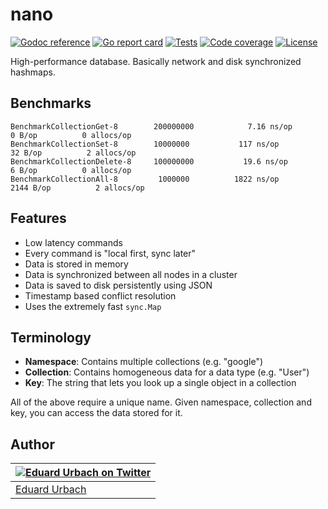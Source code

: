 # nano

[![Godoc reference][godoc-image]][godoc-url]
[![Go report card][goreportcard-image]][goreportcard-url]
[![Tests][travis-image]][travis-url]
[![Code coverage][codecov-image]][codecov-url]
[![License][license-image]][license-url]

High-performance database. Basically network and disk synchronized hashmaps.

## Benchmarks

```
BenchmarkCollectionGet-8      	200000000	         7.16 ns/op	       0 B/op	       0 allocs/op
BenchmarkCollectionSet-8      	10000000	       117 ns/op	      32 B/op	       2 allocs/op
BenchmarkCollectionDelete-8   	100000000	        19.6 ns/op	       6 B/op	       0 allocs/op
BenchmarkCollectionAll-8      	 1000000	      1822 ns/op	    2144 B/op	       2 allocs/op
```

## Features

* Low latency commands
* Every command is "local first, sync later"
* Data is stored in memory
* Data is synchronized between all nodes in a cluster
* Data is saved to disk persistently using JSON
* Timestamp based conflict resolution
* Uses the extremely fast `sync.Map`

## Terminology

* **Namespace**: Contains multiple collections (e.g. "google")
* **Collection**: Contains homogeneous data for a data type (e.g. "User")
* **Key**: The string that lets you look up a single object in a collection

All of the above require a unique name. Given namespace, collection and key, you can access the data stored for it.

## Author

| [![Eduard Urbach on Twitter](https://gravatar.com/avatar/16ed4d41a5f244d1b10de1b791657989?s=70)](https://twitter.com/eduardurbach "Follow @eduardurbach on Twitter") |
|---|
| [Eduard Urbach](https://eduardurbach.com) |

[godoc-image]: https://godoc.org/github.com/aerogo/nano?status.svg
[godoc-url]: https://godoc.org/github.com/aerogo/nano
[goreportcard-image]: https://goreportcard.com/badge/github.com/aerogo/nano
[goreportcard-url]: https://goreportcard.com/report/github.com/aerogo/nano
[travis-image]: https://travis-ci.org/aerogo/nano.svg?branch=master
[travis-url]: https://travis-ci.org/aerogo/nano
[codecov-image]: https://codecov.io/gh/aerogo/nano/branch/master/graph/badge.svg
[codecov-url]: https://codecov.io/gh/aerogo/nano
[license-image]: https://img.shields.io/badge/license-MIT-blue.svg
[license-url]: https://github.com/aerogo/nano/blob/master/LICENSE